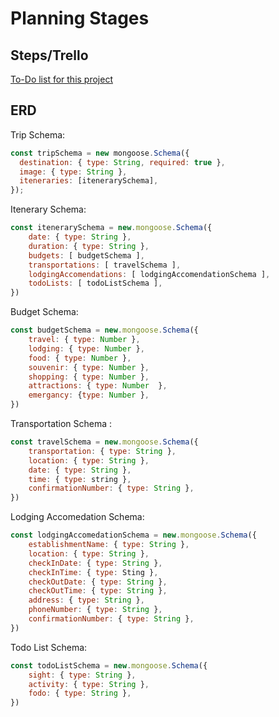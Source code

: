 # Planning Stages

## Steps/Trello

[To-Do list for this project](https://trello.com/invite/b/673159d4d10c1cd4ca747c21/ATTI19913babf3e89afe7a5920f3f5636a7185CCF71C/wanderlust)

## ERD

Trip Schema:

```js
const tripSchema = new mongoose.Schema({
  destination: { type: String, required: true },
  image: { type: String },
  iteneraries: [itenerarySchema],
});
```

Itenerary Schema:

```js
const itenerarySchema = new.mongoose.Schema({
    date: { type: String },
    duration: { type: String },
    budgets: [ budgetSchema ],
    transportations: [ travelSchema ],
    lodgingAccomendations: [ lodgingAccomendationSchema ],
    todoLists: [ todoListSchema ],
})
```

Budget Schema:

```js
const budgetSchema = new.mongoose.Schema({
    travel: { type: Number },
    lodging: { type: Number },
    food: { type: Number },
    souvenir: { type: Number },
    shopping: { type: Number },
    attractions: { type: Number  },
    emergancy: {type: Number },
})
```

Transportation Schema :

```js
const travelSchema = new.mongoose.Schema({
    transportation: { type: String },
    location: { type: String },
    date: { type: String },
    time: { type: string },
    confirmationNumber: { type: String },
})
```

Lodging Accomedation Schema:

```js
const lodgingAccomedationSchema = new.mongoose.Schema({
    establishmentName: { type: String },
    location: { type: String },
    checkInDate: { type: String },
    checkInTime: { type: Sting },
    checkOutDate: { type: String },
    checkOutTime: { type: String },
    address: { type: String },
    phoneNumber: { type: String },
    confirmationNumber: { type: String },
})
```

Todo List Schema:

```js
const todoListSchema = new.mongoose.Schema({
    sight: { type: String },
    activity: { type: String },
    fodo: { type: String },
})
```
